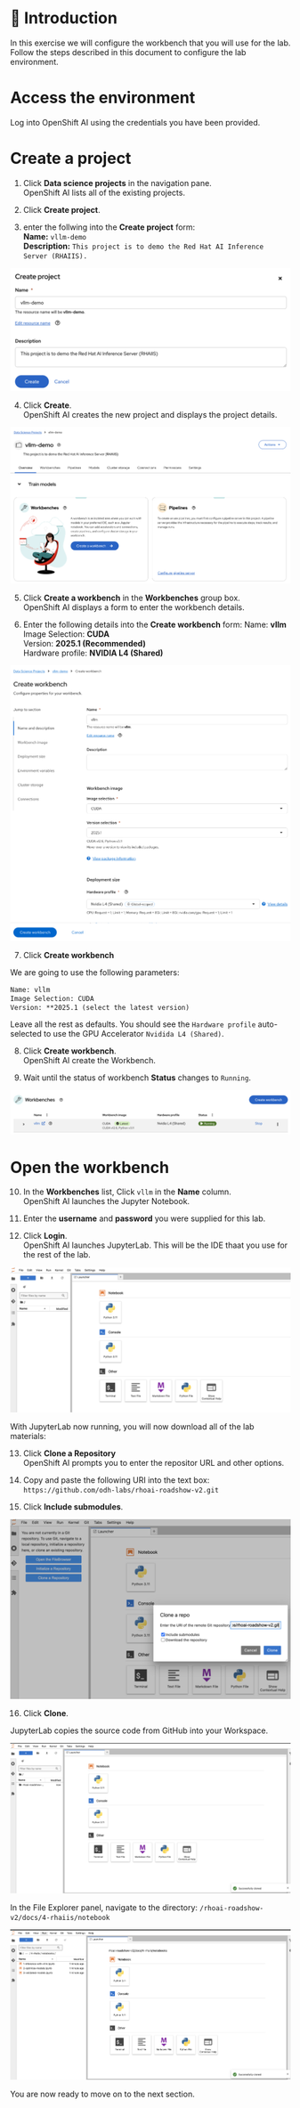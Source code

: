 # 💁 Introduction

In this exercise we will configure the workbench that you will use for the lab. Follow the steps described in this document to configure the lab environment.

# Access the environment
Log into OpenShift AI using the credentials you have been provided.

# Create a project

1. Click **Data science projects** in the navigation pane.  
   OpenShift AI lists all of the existing projects.  

2. Click **Create project**.  

3. enter the follwing into the **Create project** form:  
   **Name:** `vllm-demo`  
   **Description:** `This project is to demo the Red Hat AI Inference Server (RHAIIS).`

![images/create-project.png](images/create-project.png)

4. Click **Create**.  
   OpenShift AI creates the new project and displays the project details.

![images/create-workbench.png](images/create-workbench.png)

5. Click **Create a workbench** in the **Workbenches** group box.  
   OpenShift AI displays a form to enter the workbench details.

6. Enter the following details into the **Create workbench** form:
   Name: **vllm**  
   Image Selection: **CUDA**  
   Version: **2025.1 (Recommended)**  
   Hardware profile: **NVIDIA L4 (Shared)**  

![images/create-workbench.png](images/create-workbench-2.png)

7. Click **Create workbench**  



We are going to use the following parameters:

    Name: vllm
    Image Selection: CUDA
    Version: **2025.1 (select the latest version)
   
Leave all the rest as defaults. You should see the `Hardware profile` auto-selected to use the GPU Accelerator `Nvidida L4 (Shared)`.

8. Click **Create workbench**.  
   OpenShift AI create the Workbench.  

9. Wait until the status of workbench **Status** changes to `Running`.

![images/workbench-ready.png](images/workbench-ready.png)

# Open the workbench

10. In the **Workbenches** list, Click `vllm` in the **Name** column.  
    OpenShift AI launches the Jupyter Notebook.  

11. Enter the **username** and **password** you were supplied for this lab.  

12. Click **Login**.  
    OpenShift AI launches JupyterLab. This will be the IDE thaat you use for the rest of the lab.

![images/jupyterlab-ready.png](images/jupyterlab-ready.png)

With JupyterLab now running, you will now download all of the lab materials:  

13. Click **Clone a Repository**  
   OpenShift AI prompts you to enter the repositor URL and other options.  

14. Copy and paste the following URI into the text box: `https://github.com/odh-labs/rhoai-roadshow-v2.git`  
15. Click **Include submodules**.  

![images/clone-git-repo-2.png](images/clone-git-repo-2.png) 

16. Click **Clone**.  

JupyterLab copies the source code from GitHub into your Workspace.

![images/clone-git-repo-3.png](images/clone-git-repo-3.png) 

In the File Explorer panel, navigate to the directory:  `/rhoai-roadshow-v2/docs/4-rhaiis/notebook`    


![images/clone-git-repo-4.png](images/clone-git-repo-4.png)  

You are now ready to move on to the next section.
